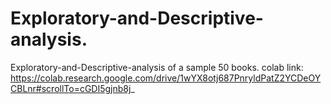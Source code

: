 # Exploratory-and-Descriptive-analysis.
Exploratory-and-Descriptive-analysis of a sample 50 books.
colab link: https://colab.research.google.com/drive/1wYX8otj687PnryldPatZ2YCDeOYCBLnr#scrollTo=cGDI5gjnb8j_
